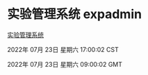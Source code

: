 # 实验管理系统 expadmin
[实验管理系统](http://219.139.196.104:56808/expadmin-782313d2-e1b1-4ea7-932e-3a55e6a1a4d0/)

2022年 07月 23日 星期六 17:00:02 CST

2022年 07月 23日 星期六 09:00:02 GMT
